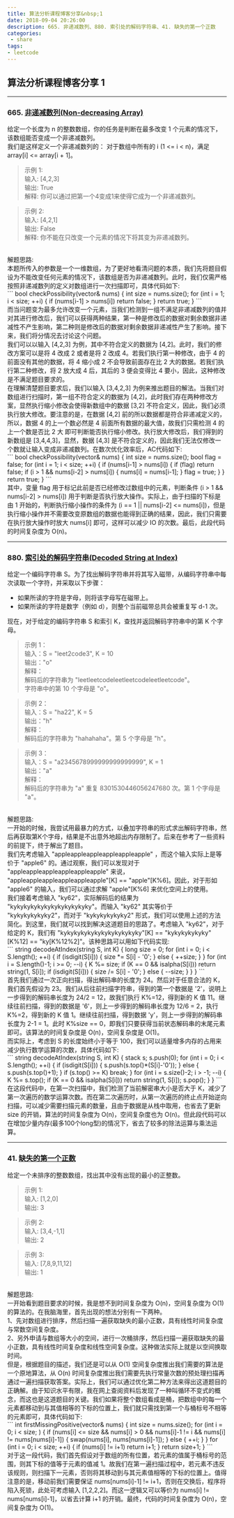 ```yaml
---
title: 算法分析课程博客分享&nbsp;1
date: 2018-09-04 20:26:00
description: 665. 非递减数列、880. 索引处的解码字符串、41. 缺失的第一个正数
categories:
 - share
tags: 
- leetcode
---
```


## 算法分析课程博客分享&nbsp;1

----------

### 665. [非递减数列(Non-decreasing Array)](https://leetcode-cn.com/problems/non-decreasing-array/description/)

给定一个长度为 n 的整数数组，你的任务是判断在最多改变 1 个元素的情况下，该数组能否变成一个非递减数列。 <br />
我们是这样定义一个非递减数列的： 对于数组中所有的 i (1 <= i < n)，满足 array[i] <= array[i + 1]。 <br />
> 示例 1: <br />
> 输入: [4,2,3] <br />
> 输出: True <br />
> 解释: 你可以通过把第一个4变成1来使得它成为一个非递减数列。 <br />

> 示例 2: <br />
> 输入: [4,2,1] <br />
> 输出: False <br />
> 解释: 你不能在只改变一个元素的情况下将其变为非递减数列。 <br />

<br />
解题思路: <br />
本题所传入的参数是一个一维数组，为了更好地看清问题的本质，我们先将题目假设为不能改变任何元素的情况下，该数组是否为非递减数列。此时，我们仅需严格按照非递减数列的定义对数组进行一次扫描即可，具体代码如下: <br />
```
bool checkPossibility(vector<int>& nums) {
    int size = nums.size();
    for (int i = 1; i < size; ++i) {
        if (nums[i-1] > nums[i])
            return false;
    }
    return true;
}
```
<br />
而当问题变为最多允许改变一个元素，当我们检测到一组不满足非递减数列的值并对其进行修改后，我们可以获得两种结果，第一种是修改后的数据对剩余数据非递减性不产生影响，第二种则是修改后的数据对剩余数据非递减性产生了影响。接下来，我们将分情况去讨论这个问题。 <br />
我们可以以输入 [4,2,3] 为例，其中不符合定义的数据为 [4,2]。此时，我们的修改方案可以是将 4 改成 2 或者是将 2 改成 4。若我们执行第一种修改，由于 4 的前面没有其他的数据，将 4 缩小成 2 不会导致前面存在比 2 大的数据。若我们执行第二种修改，将 2 放大成 4 后，其后的 3 便会变得比 4 要小，因此，这种修改是不满足题目要求的。 <br />
在理解清楚题目要求后，我们以输入 [3,4,2,3] 为例来推出题目的解法。当我们对数组进行扫描时，第一组不符合定义的数据为 [4,2]，此时我们存在两种修改方案，显然执行缩小修改会使得新数组中的数据 [3,2] 不符合定义，因此，我们必须执行放大修改。要注意的是，在数据 [4,2] 前的所以数据都是符合非递减定义的，所以，数据 4 的上一个数必然是 4 前面所有数据的最大值，故我们只需检测 4 的上一个数是否比 2 大 即可判断能否执行缩小修改。执行放大修改后，我们得到的新数组是 [3,4,4,3]，显然，数据 [4,3] 是不符合定义的，因此我们无法仅修改一个数就让输入变成非递减数列。在数次优化效率后，AC代码如下: <br />
```
bool checkPossibility(vector<int>& nums) {
    int size = nums.size();
    bool flag = false;
    for (int i = 1; i < size; ++i) {
        if (nums[i-1] > nums[i]) {
            if (flag)
                return false;
            if (i > 1 && nums[i-2] > nums[i]) {
                nums[i] = nums[i-1];
            }
            flag = true;
        }
    }
    return true;
}
```
<br />
其中，变量 flag 用于标记此前是否已经修改过数组中的元素，判断条件 (i > 1 && nums[i-2] > nums[i]) 用于判断是否执行放大操作。实际上，由于扫描的下标是由 1 开始的，判断执行缩小操作的条件为 (i == 1 || nums[i-2] <= nums[i])，但是执行缩小操作并不需要改变原数组的数据也能得到正确的结果，因此，我们只需要在执行放大操作时放大 nums[i] 即可，这样可以减少 IO 的次数。最后，此段代码的时间复杂度为 O(n)。 <br />

----------

### 880. [索引处的解码字符串(Decoded String at Index)](https://leetcode-cn.com/problems/decoded-string-at-index/description/)

给定一个编码字符串 S。为了找出解码字符串并将其写入磁带，从编码字符串中每次读取一个字符，并采取以下步骤： <br />

* 如果所读的字符是字母，则将该字母写在磁带上。
* 如果所读的字符是数字（例如 d），则整个当前磁带总共会被重复写 d-1 次。

现在，对于给定的编码字符串 S 和索引 K，查找并返回解码字符串中的第 K 个字母。 <br />

> 示例 1： <br />
> 输入：S = "leet2code3", K = 10 <br />
> 输出："o" <br />
> 解释： <br />
> 解码后的字符串为 "leetleetcodeleetleetcodeleetleetcode"。 <br />
> 字符串中的第 10 个字母是 "o"。 <br />

> 示例 2： <br />
> 输入：S = "ha22", K = 5 <br />
> 输出："h" <br />
> 解释： <br />
> 解码后的字符串为 "hahahaha"。第 5 个字母是 "h"。 <br />

> 示例 3： <br />
> 输入：S = "a2345678999999999999999", K = 1 <br />
> 输出："a" <br />
> 解释： <br />
> 解码后的字符串为 "a" 重复 8301530446056247680 次。第 1 个字母是 "a"。 <br />

<br />
解题思路: <br />
一开始的时候，我尝试用最暴力的方式，以叠加字符串的形式求出解码字符串，然后再获取第K个字母，结果是不出意外地超出内存限制了。后来在参考了一些资料的前提下，终于解出了题目。 <br / >
我们先考虑输入 "appleappleappleappleappleapple" ，而这个输入实际上是等价于 "apple6" 的。通过观察，我们可以发现对于 "appleappleappleappleappleapple" 来说， "appleappleappleappleappleapple"[K] == "apple"[K%6]。因此，对于形如 "apple6" 的输入，我们可以通过求解 "apple"[K%6] 来优化空间上的使用。 <br />
我们接着考虑输入 "ky62"，实际解码后的结果为 "kykykykykykykykykykykyky"。而输入 "ky62" 其实等价于 "kykykykykyky2"，而对于 "kykykykykyky2" 形式，我们可以使用上述的方法简化。到这里，我们就可以找到解决这道题目的思路了。考虑输入 "ky62"，对于给定的 K，我们有 "kykykykykykykykykykykyky"[K] == "kykykykykyky"[K%12] == "ky[K%12%2]"。该种思路可以用如下代码实现: <br />
```
string decodeAtIndex(string S, int K) {
    long size = 0;
    for (int i = 0; i < S.length(); ++i) {
        if (isdigit(S[i])) {
            size *= S[i] - '0';
        } else {
            ++size;
        }
    }
    for (int i = S.length()-1; i >= 0; --i) {
        K %= size;
        if (K == 0 && isalpha(S[i]))
            return string(1, S[i]);
        if (isdigit(S[i])) {
            size /= S[i] - '0';
        } else {
            --size;
        }
    }
}
```
<br />
首先我们通过一次正向扫描，得出解码串的长度为 24。然后对于任意合法的 K，我们首先假设为 23。我们从后往前扫描字符串，得到的第一个数据是 '2'，说明上一步得到的解码串长度为 24/2 = 12，故我们执行 K%=12，得到新的 K 值 11。继续往前扫描，得到的数据是 '6'，则上一步得到的解码串长度为 12/6 = 2，执行 K%=2，得到新的 K 值 1。继续往前扫描，得到数据 'y'，则上一步得到的解码串长度为 2-1 = 1。此时 K%size == 0，即我们只要获得当前状态解码串的末尾元素即可。该算法的时间复杂度是 O(n)，空间复杂度是 O(1)。 <br />
而实际上，考虑到 S 的长度始终小于等于 100，我们可以适量增多内存的占用来减少执行数学运算的次数，具体代码如下: <br />
```
string decodeAtIndex(string S, int K) {
    stack<long> s;
    s.push(0);
    for (int i = 0; i < S.length(); ++i) {
        if (isdigit(S[i])) {
            s.push(s.top()*(S[i]-'0'));
        } else {
            s.push(s.top()+1);
        }
        if (s.top() >= K)
            break;
    }
    for (int i = s.size()-2; i > -1; --i) {
        K %= s.top();
        if (K == 0 && isalpha(S[i]))
            return string(1, S[i]);
        s.pop();
    }
}
```
<br />
在这段代码中，在第一次扫描中，我们检测了当前解密串大小是否大于 K，减少了第一次遍历的数学运算次数。而在第二次遍历时，从第一次遍历的终止点开始逆向扫描，可以减少需要扫描元素的数量，且由于数据是从栈中取用，也省去了更新 size 的开销，算法的时间复杂度为 O(n)，空间复杂度也为 O(n)。但此段代码可以在增加少量内存(最多100个long型)的情况下，省去了较多的除法运算与乘法运算。 <br />

----------
### 41. [缺失的第一个正数](https://leetcode-cn.com/problems/first-missing-positive/description/)

给定一个未排序的整数数组，找出其中没有出现的最小的正整数。 <br />

> 示例 1: <br />
> 输入: [1,2,0] <br />
> 输出: 3 <br />

> 示例 2: <br />
> 输入: [3,4,-1,1] <br />
> 输出: 2 <br />

> 示例 3: <br />
> 输入: [7,8,9,11,12] <br />
> 输出: 1 <br />

<br />
解题思路: <br />
一开始看到题目要求的时候，我是想不到时间复杂度为 O(n)，空间复杂度为 O(1) 的算法的。在我脑海里，首先出现的想法分别有一下两种。 <br />
1、先对数组进行排序，然后扫描一遍获取缺失的最小正数，具有线性时间复杂度与常数空间复杂度。 <br />
2、另外申请与数组等大小的空间，进行一次桶排序，然后扫描一遍获取缺失的最小正数，具有线性时间复杂度和线性空间复杂度。这种做法实际上就是以空间换取时间。 <br />
但是，根据题目的描述，我们还是可以从 O(1) 空间复杂度推出我们需要的算法是一个原地算法，从 O(n) 时间复杂度推出我们需要先执行常量次数的预处理扫描再通过一遍扫描获取答案。实际上，我们可以通过优化第二种方法来得出这道题目的正确解。由于知识水平有限，我在网上查阅资料后发现了一种叫循环不变式的概念，而这也是这道题目的关键。我们如果将整个数组看成是桶，把数组中的每一个元素都移动到与其值相等的下标的位置上，我们就只需找到第一个与桶标号不相等的元素即可，具体代码如下: <br />
```
int firstMissingPositive(vector<int>& nums) {
    int size = nums.size();
    for (int i = 0; i < size; ) {
        if (nums[i] <= size && nums[i] > 0 && nums[i]-1 != i && nums[i] != nums[nums[i]-1]) {
            swap(nums[i], nums[nums[i]-1]);
        } else {
            ++i;
        }
    }
    for (int i = 0; i < size; ++i) {
        if (nums[i] != i+1)
            return i+1;
    }
    return size+1;
}
```
<br />
对于这一段代码，我们首先假设对于数组的所有位置，若元素的值属于桶标号的范围，则其下标的值等于元素的值减 1。故我们在第一遍扫描过程中，若元素不违反该规则，则扫描下一元素，否则将其移动到与其元素值相等的下标的位置上。值得注意的是，移动前我们需要保证 nums[nums[i]-1] != i+1，否则在交换后，程序将陷入死锁，此处可考虑输入 [1,2,2,2]。而这一逻辑又可以等价为 nums[i] != nums[nums[i]-1]，以省去计算 i+1 的开销。最终，代码的时间复杂度为 O(n)，空间复杂度为 O(1)。 <br />
